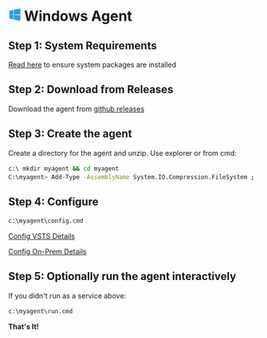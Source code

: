 # ![win](../res/win_med.png) Windows Agent

## Step 1: System Requirements

[Read here](../preview/latebreaking.md) to ensure system packages are installed

## Step 2: Download from Releases

Download the agent from [github releases](https://github.com/Microsoft/vsts-agent/releases/tag/v2.103.0)

## Step 3: Create the agent

Create a directory for the agent and unzip.  Use explorer or from cmd:  
```bash
c:\ mkdir myagent && cd myagent
C:\myagent> Add-Type -AssemblyName System.IO.Compression.FileSystem ; [System.IO.Compression.ZipFile]::ExtractToDirectory("$HOME\Downloads\vsts-agent-win7-x64-2.103.0.zip", "$PWD")
```
## Step 4: Configure

```bash
c:\myagent\config.cmd
```

[Config VSTS Details](configvsts.md)  

[Config On-Prem Details](configonprem.md)

## Step 5: Optionally run the agent interactively

If you didn't run as a service above:

```bash
c:\myagent\run.cmd
```

**That's It!**  
